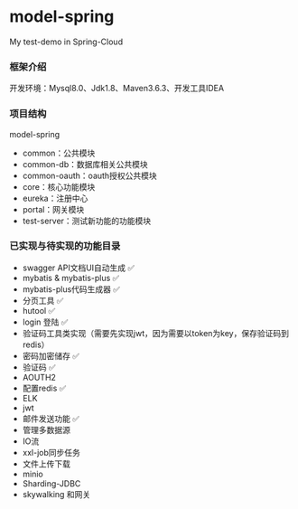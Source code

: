 # model-spring
My test-demo in Spring-Cloud

### 框架介绍

开发环境：Mysql8.0、Jdk1.8、Maven3.6.3、开发工具IDEA

### **项目结构**

model-spring

- common：公共模块
- common-db：数据库相关公共模块
- common-oauth：oauth授权公共模块
- core：核心功能模块
- eureka：注册中心
- portal：网关模块
- test-server：测试新功能的功能模块



### 已实现与待实现的功能目录

- swagger API文档UI自动生成  ✅
- mybatis & mybatis-plus  ✅
- mybatis-plus代码生成器 ✅
- 分页工具 ✅
- hutool ✅
- login 登陆 ✅
- 验证码工具类实现（需要先实现jwt，因为需要以token为key，保存验证码到redis）
- 密码加密储存 ✅
- 验证码 ✅
- AOUTH2  
- 配置redis ✅
- ELK
- jwt
- 邮件发送功能 ✅
- 管理多数据源 
- IO流
- xxl-job同步任务
- 文件上传下载
- minio
- Sharding-JDBC
- skywalking 和网关


